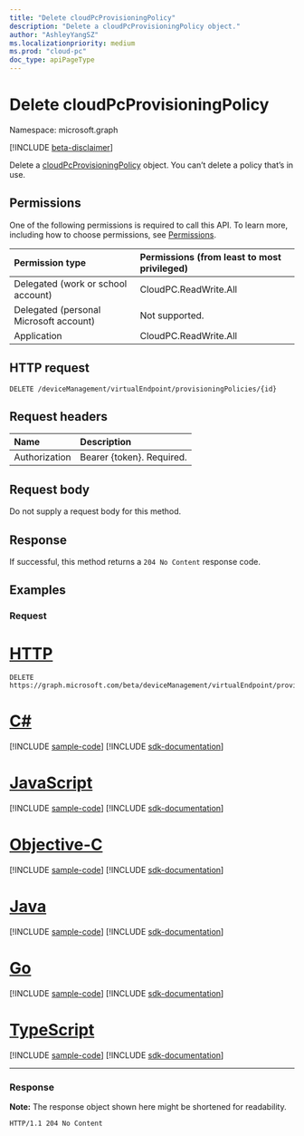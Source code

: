 ```yaml
---
title: "Delete cloudPcProvisioningPolicy"
description: "Delete a cloudPcProvisioningPolicy object."
author: "AshleyYangSZ"
ms.localizationpriority: medium
ms.prod: "cloud-pc"
doc_type: apiPageType
---
```


# Delete cloudPcProvisioningPolicy

Namespace: microsoft.graph

[!INCLUDE [beta-disclaimer](../../includes/beta-disclaimer.md)]

Delete a [cloudPcProvisioningPolicy](../resources/cloudpcprovisioningpolicy.md) object. You can’t delete a policy that’s in use.

## Permissions

One of the following permissions is required to call this API. To learn more, including how to choose permissions, see [Permissions](/graph/permissions-reference).

|Permission type|Permissions (from least to most privileged)|
|:---|:---|
|Delegated (work or school account)|CloudPC.ReadWrite.All|
|Delegated (personal Microsoft account)|Not supported.|
|Application|CloudPC.ReadWrite.All|

## HTTP request

<!-- {
  "blockType": "ignored"
}
-->

``` http
DELETE /deviceManagement/virtualEndpoint/provisioningPolicies/{id}
```

## Request headers

|Name|Description|
|:---|:---|
|Authorization|Bearer {token}. Required.|

## Request body

Do not supply a request body for this method.

## Response

If successful, this method returns a `204 No Content` response code.

## Examples

### Request


# [HTTP](#tab/http)
<!-- {
  "blockType": "request",
  "name": "delete_provisioningpolicies_from_virtualendpoint"
}
-->

``` http
DELETE https://graph.microsoft.com/beta/deviceManagement/virtualEndpoint/provisioningPolicies/{id}
```
# [C#](#tab/csharp)
[!INCLUDE [sample-code](../includes/snippets/csharp/delete-provisioningpolicies-from-virtualendpoint-csharp-snippets.md)]
[!INCLUDE [sdk-documentation](../includes/snippets/snippets-sdk-documentation-link.md)]

# [JavaScript](#tab/javascript)
[!INCLUDE [sample-code](../includes/snippets/javascript/delete-provisioningpolicies-from-virtualendpoint-javascript-snippets.md)]
[!INCLUDE [sdk-documentation](../includes/snippets/snippets-sdk-documentation-link.md)]

# [Objective-C](#tab/objc)
[!INCLUDE [sample-code](../includes/snippets/objc/delete-provisioningpolicies-from-virtualendpoint-objc-snippets.md)]
[!INCLUDE [sdk-documentation](../includes/snippets/snippets-sdk-documentation-link.md)]

# [Java](#tab/java)
[!INCLUDE [sample-code](../includes/snippets/java/delete-provisioningpolicies-from-virtualendpoint-java-snippets.md)]
[!INCLUDE [sdk-documentation](../includes/snippets/snippets-sdk-documentation-link.md)]

# [Go](#tab/go)
[!INCLUDE [sample-code](../includes/snippets/go/delete-provisioningpolicies-from-virtualendpoint-go-snippets.md)]
[!INCLUDE [sdk-documentation](../includes/snippets/snippets-sdk-documentation-link.md)]

# [TypeScript](#tab/typescript)
[!INCLUDE [sample-code](../includes/snippets/typescript/delete-provisioningpolicies-from-virtualendpoint-typescript-snippets.md)]
[!INCLUDE [sdk-documentation](../includes/snippets/snippets-sdk-documentation-link.md)]

---


### Response

**Note:** The response object shown here might be shortened for readability.
<!-- {
  "blockType": "response",
  "truncated": true
}
-->

``` http
HTTP/1.1 204 No Content
```
